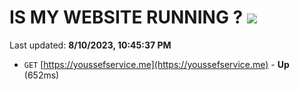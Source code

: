 # IS MY WEBSITE RUNNING ? [![](https://img.shields.io/static/v1?label=Sponsor&message=%E2%9D%A4&logo=GitHub&color=%23fe8e86)](https://github.com/sponsors/<username>)

Last updated: **8/10/2023, 10:45:37 PM**

- `GET` [https://youssefservice.me](https://youssefservice.me) - **Up** (652ms)
